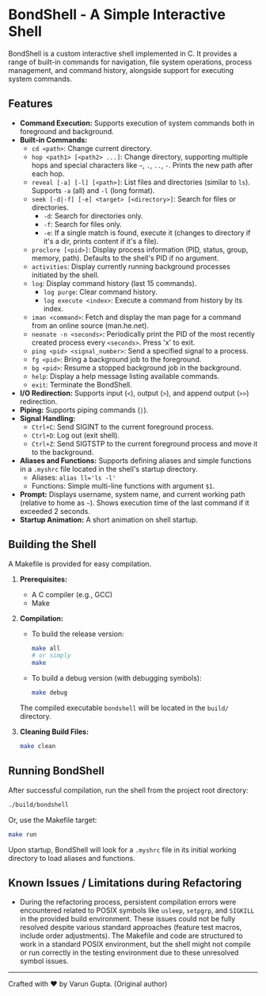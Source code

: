 # BondShell - A Simple Interactive Shell

BondShell is a custom interactive shell implemented in C. It provides a range of built-in commands for navigation, file system operations, process management, and command history, alongside support for executing system commands.

## Features

*   **Command Execution:** Supports execution of system commands both in foreground and background.
*   **Built-in Commands:**
    *   `cd <path>`: Change current directory.
    *   `hop <path1> [<path2> ...]`: Change directory, supporting multiple hops and special characters like `~`, `.`, `..`, `-`. Prints the new path after each hop.
    *   `reveal [-a] [-l] [<path>]`: List files and directories (similar to `ls`). Supports `-a` (all) and `-l` (long format).
    *   `seek [-d|-f] [-e] <target> [<directory>]`: Search for files or directories.
        *   `-d`: Search for directories only.
        *   `-f`: Search for files only.
        *   `-e`: If a single match is found, execute it (changes to directory if it's a dir, prints content if it's a file).
    *   `proclore [<pid>]`: Display process information (PID, status, group, memory, path). Defaults to the shell's PID if no argument.
    *   `activities`: Display currently running background processes initiated by the shell.
    *   `log`: Display command history (last 15 commands).
        *   `log purge`: Clear command history.
        *   `log execute <index>`: Execute a command from history by its index.
    *   `iman <command>`: Fetch and display the man page for a command from an online source (man.he.net).
    *   `neonate -n <seconds>`: Periodically print the PID of the most recently created process every `<seconds>`. Press 'x' to exit.
    *   `ping <pid> <signal_number>`: Send a specified signal to a process.
    *   `fg <pid>`: Bring a background job to the foreground.
    *   `bg <pid>`: Resume a stopped background job in the background.
    *   `help`: Display a help message listing available commands.
    *   `exit`: Terminate the BondShell.
*   **I/O Redirection:** Supports input (`<`), output (`>`), and append output (`>>`) redirection.
*   **Piping:** Supports piping commands (`|`).
*   **Signal Handling:**
    *   `Ctrl+C`: Send SIGINT to the current foreground process.
    *   `Ctrl+D`: Log out (exit shell).
    *   `Ctrl+Z`: Send SIGTSTP to the current foreground process and move it to the background.
*   **Aliases and Functions:** Supports defining aliases and simple functions in a `.myshrc` file located in the shell's startup directory.
    *   Aliases: `alias ll='ls -l'`
    *   Functions: Simple multi-line functions with argument `$1`.
*   **Prompt:** Displays username, system name, and current working path (relative to home as `~`). Shows execution time of the last command if it exceeded 2 seconds.
*   **Startup Animation:** A short animation on shell startup.

## Building the Shell

A Makefile is provided for easy compilation.

1.  **Prerequisites:**
    *   A C compiler (e.g., GCC)
    *   Make

2.  **Compilation:**
    *   To build the release version:
        ```bash
        make all
        # or simply
        make
        ```
    *   To build a debug version (with debugging symbols):
        ```bash
        make debug
        ```
    The compiled executable `bondshell` will be located in the `build/` directory.

3.  **Cleaning Build Files:**
    ```bash
    make clean
    ```

## Running BondShell

After successful compilation, run the shell from the project root directory:

```bash
./build/bondshell
```
Or, use the Makefile target:
```bash
make run
```

Upon startup, BondShell will look for a `.myshrc` file in its initial working directory to load aliases and functions.

## Known Issues / Limitations during Refactoring

*   During the refactoring process, persistent compilation errors were encountered related to POSIX symbols like `usleep`, `setpgrp`, and `SIGKILL` in the provided build environment. These issues could not be fully resolved despite various standard approaches (feature test macros, include order adjustments). The Makefile and code are structured to work in a standard POSIX environment, but the shell might not compile or run correctly in the testing environment due to these unresolved symbol issues.

---
Crafted with ❤️ by Varun Gupta. (Original author)
